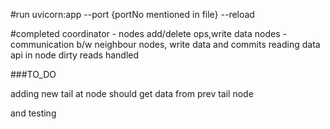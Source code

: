 #run uvicorn:app --port {portNo mentioned in file} --reload


#completed
coordinator - nodes add/delete ops,write data 
nodes - communication b/w neighbour nodes, write data and commits
reading data api in node
dirty reads handled 

###TO_DO


adding new tail at node should get data from prev tail node

and testing 
